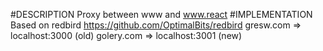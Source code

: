 #DESCRIPTION
Proxy between www and www.react
#IMPLEMENTATION
Based on redbird https://github.com/OptimalBits/redbird
gresw.com => localhost:3000 (old) 
golery.com => localhost:3001 (new)
